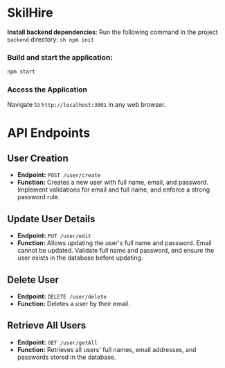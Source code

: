 # SkilHire

**Install backend dependencies**: Run the following command in the project `backend` directory:
    ```sh
    npm init
    ```

### Build and start the application:
   ```sh
   npm start
   ```

### Access the Application

Navigate to `http://localhost:3001` in any web browser.

# API Endpoints

## User Creation
- **Endpoint:** `POST /user/create`
- **Function:** Creates a new user with full name, email, and password. Implement validations for email and full name, and enforce a strong password rule.

## Update User Details
- **Endpoint:** `PUT /user/edit`
- **Function:** Allows updating the user's full name and password. Email cannot be updated. Validate full name and password, and ensure the user exists in the database before updating.

## Delete User
- **Endpoint:** `DELETE /user/delete`
- **Function:** Deletes a user by their email.

## Retrieve All Users
- **Endpoint:** `GET /user/getAll`
- **Function:** Retrieves all users' full names, email addresses, and passwords stored in the database.